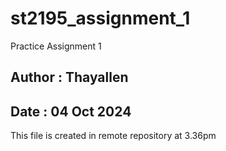 # st2195_assignment_1
Practice Assignment 1

## Author : Thayallen
## Date : 04 Oct 2024

This file is created in remote repository at 3.36pm
